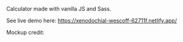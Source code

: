 Calculator made with vanilla JS and Sass.

See live demo here:
https://xenodochial-wescoff-62711f.netlify.app/

Mockup credit:

